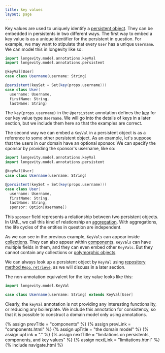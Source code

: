 ```yaml
---
title: key values
layout: page
---
```


Key values are used to uniquely identify a [persistent
object](persistent). They can be embedded in persistents in two
different ways. The first way to embed a key value is as a unique
identifier for the persistent in question. For example, we may want to
stipulate that every `User` has a unique `Username`. We can model this
in longevity like so:

```scala
import longevity.model.annotations.keyVal
import longevity.model.annotations.persistent

@keyVal[User]
case class Username(username: String)

@persistent(keySet = Set(key(props.username)))
case class User(
  username: Username,
  firstName: String,
  lastName: String)
```

The `key(props.username)` in the `@persistent` annotation defines
the [key](ptype/keys.html) for our key value type `Username`. We will
go into the details of keys in a later section, but we include them
here so that the examples are correct.

The second way we can embed a `KeyVal` in a persistent object is as a
reference to some other persistent object. As an example, let's
suppose that the users in our domain have an optional sponsor. We can
specify the sponsor by providing the sponsor's username, like so:

```scala
import longevity.model.annotations.keyVal
import longevity.model.annotations.persistent

@keyVal[User]
case class Username(username: String)

@persistent(keySet = Set(key(props.username)))
case class User(
  username: Username,
  firstName: String,
  lastName: String,
  sponsor: Option[Username])
```

This `sponsor` field represents a relationship between two persistent
objects. In UML, we call this kind of relationship an
[aggregation](http://aviadezra.blogspot.com/2009/05/uml-association-aggregation-composition.html). With
aggregations, the life cycles of the entities in question are
independent.

As we can see in the previous example, `KeyVals` can appear inside
[collections](collections.html). They can also appear within
[components](components.html). `KeyVals` can have multiple fields in
them, and they can even embed other `KeyVals`. But they cannot contain
any collections or [polymorphic objects](../poly).

We can always look up a persistent object by `KeyVal` using
[repository method `Repo.retrieve`](../repo/retrieve.html), as we
will discuss in a later section.

The non-annotation equivalent for the key value looks like this:

```scala
import longevity.model.KeyVal

case class Username(username: String) extends KeyVal[User]
```

Clearly, the `keyVal` annotation is not providing any interesting
functionality, or reducing any boilerplate. We include this annotation
for consistency, so that it is possible to construct a domain model only
using annotations.

{% assign prevTitle = "components" %}
{% assign prevLink  = "components.html" %}
{% assign upTitle   = "the domain model" %}
{% assign upLink    = "." %}
{% assign nextTitle = "limitations on persistents, components, and key values" %}
{% assign nextLink  = "limitations.html" %}
{% include navigate.html %}
